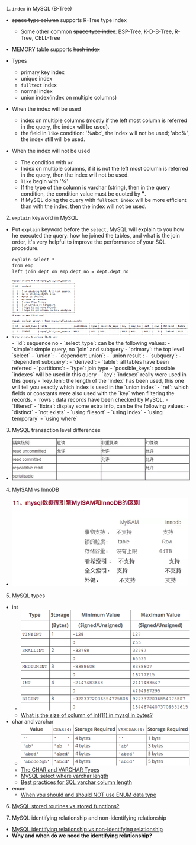 1. `index` in MySQL (B-Tree)
  - ~~space type column~~ supports R-Tree type index
    - Some other common ~~space type index~~: BSP-Tree, K-D-B-Tree, R-Tree, CELL-Tree

  - MEMORY table supports ~~hash index~~

  - Types
    - primary key index
    - unique index
    - `fulltext` index
    - normal index
    - union index(index on multiple columns)

  - When the index will be used
    - index on multiple columns (mostly if the left most column is referred in the query, the index will be used).
    - the field in `like` condition: '%abc', the index will not be used; 'abc%', the index still will be used.

  - When the index will not be used
    - The condition with `or`
    - Index on multiple columns, if it is not the left most column is referred in the query, then the index will not be used.
    - `like` begin with '%'
    - If the type of the column is varchar (string), then in the query condition, the condition value must be quoted by **"**.
    - If MySQL doing the query with `fulltext index` will be more efficient than with the index, then the index will not be used.

2. `explain` keyword in MySQL
  - Put `explain` keyword before the `select`, MySQL will explain to you how he executed the query: how he joined the tables, and what is the join order, it's very helpful to improve the performance of your SQL procedure.

    ```
    explain select *
    from emp
    left join dept on emp.dept_no = dept.dept_no
    ```

  - <img src="images/explain_keyword_0.png"/>
    - `id`: sequence no
    - `select_type`: can be the following values:
      - `simple`: simple query, no `join` and subquery
      - `primary`: the top level `select`
      - `union`:
      - `dependent union`: 
      - `union result`:
      - `subquery`:
      - `dependent subquery`:
      - `derived`:
    - `table`: all tables have been referred
    - `partitions`: 
    - `type`: join type
    - `possible_keys`: possible `indexes` will be used in this query
    - `key`: `indexex` really were used in this query
    - `key_len`: the length of the `index` has been used, this one will tell you exactly which index is used in the `union index`
    - `ref`: which fields or constants were also used with the `key` when filtering the records.
    - `rows`: data records have been checked by MySQL.
    - `filtered`
    - `Extra`: display some extra info, can be the following values:
      - `distinct`
      - `not exists`
      - `using filesort`
      - `using index`
      - `using temporary`
      - `using where`

3. MySQL transaction level differences
  - <img src="images/transaction_level_0.png"/>

4. MyISAM vs InnoDB
  - <img src="images/MyISAM_InnoDB_0.png"/>

5. MySQL types
  - int
    - <img src="images/type_int_range.png"/>
    - [What is the size of column of int(11) in mysql in bytes?](http://stackoverflow.com/questions/5634104/what-is-the-size-of-column-of-int11-in-mysql-in-bytes)
  - char and varchar
    - <img src="images/type_char_varchar.png"/>
    - [The CHAR and VARCHAR Types](http://dev.mysql.com/doc/refman/5.7/en/char.html)
    - [MySQL select where varchar length](http://stackoverflow.com/questions/25704611/mysql-select-where-varchar-length)
    - [Best practices for SQL varchar column length](http://stackoverflow.com/questions/8295131/best-practices-for-sql-varchar-column-length)
  - enum
    - [When you should and should NOT use ENUM data type](http://www.cubrid.org/blog/cubrid-life/when-you-should-and-should-not-use-enum-data-type/)

6. [MySQL stored routines vs stored functions?](http://dev.mysql.com/doc/refman/5.7/en/stored-program-restrictions.html)

7. MySQL identifying relationship and non-identifying relationship
  - [MySQL identifying relationship vs non-identifying relationship](http://stackoverflow.com/questions/2814469/still-confused-about-identifying-vs-non-identifying-relationships/2814663#2814663)
  - **Why and when do we need the identifying relationship?**





